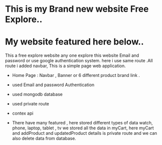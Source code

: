 # This is my Brand new website Free Explore..

# My website featured here below..

This a free explore website any one explore this website Email and password or use google authentication system. here i use same route .All route i added navbar, This is a simple page web application. 
- Home Page : Navbar , Banner or 6 different product brand link . 
- used Email and password Authentication 
-  used mongodb database
- used private route
- contex api 

- There have many featured , here stored different types of data watch, phone, laptop, tablet , tv we stored all the data in myCart, here myCart and addProduct and updatedProduct details is private route and we can also delete data from database. 
